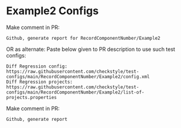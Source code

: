 # Example2 Configs
Make comment in PR:
```
Github, generate report for RecordComponentNumber/Example2
```
OR as alternate:
Paste below given to PR description to use such test configs:
```
Diff Regression config: https://raw.githubusercontent.com/checkstyle/test-configs/main/RecordComponentNumber/Example2/config.xml
Diff Regression projects: https://raw.githubusercontent.com/checkstyle/test-configs/main/RecordComponentNumber/Example2/list-of-projects.properties
```
Make comment in PR:
```
Github, generate report
```
